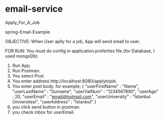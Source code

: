 # email-service
Apply_For_A_Job

spring-Email-Example

OBJECTIVE: When User aplly for a job, App will send email to user.

FOR RUN: You must do config in application.proferties file.(for Database, I used mongoDb)

1. Run App.
2. Run Postman.
3. You select Post.
4. You enter address http://localhost:8080/applytojob.
5. You enter post body.
  for example;
    {
        "userFirstName" : "Name",
        "userLastName" : "Surname",
        "userVatNum" : "1234567890",
        "userAge" : 20,
        "userEmail" : "email@hotmail.com",
        "userUniversity" : "İstanbul Üniversitesi",
        "userAddress" : "İstanbul"
    }
6. you click send button in postman.
7. you check inbox for userEmail.
